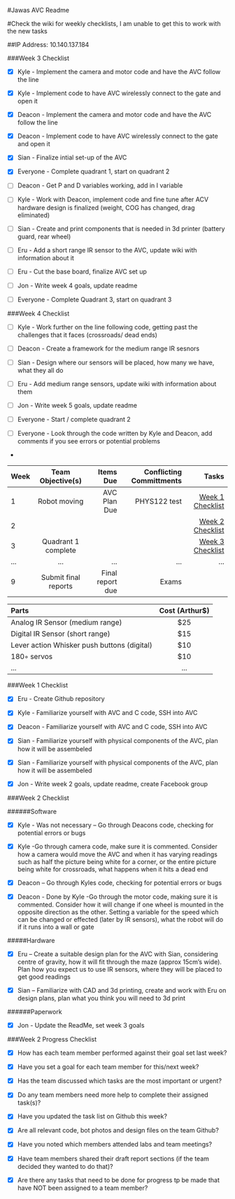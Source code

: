 #Jawas AVC Readme

#Check the wiki for weekly checklists, I am unable to get this to work with the new tasks

##IP Address: 10.140.137.184

###Week 3 Checklist

- [x] Kyle - Implement the camera  and motor code and have the AVC follow the line
- [x] Kyle - Implement code to have AVC wirelessly connect to the gate and open it
- [x] Deacon - Implement the camera and motor code and have the AVC follow the line
- [x] Deacon - Implement code to have AVC wirelessly connect to the gate and open it
- [x] Sian - Finalize intial set-up of the AVC
- [x] Everyone - Complete quadrant 1, start on quadrant 2

- [ ] Deacon - Get P and D variables working, add in I variable
- [ ] Kyle - Work with Deacon, implement code and fine tune after ACV hardware design is finalized (weight, COG has changed, drag eliminated)
- [ ] Sian - Create and print components that is needed in 3d printer (battery guard, rear wheel)
- [ ] Eru - Add a short range IR sensor to the AVC, update wiki with information about it
- [ ] Eru - Cut the base board, finalize AVC set up
- [ ] Jon - Write week 4 goals, update readme
- [ ] Everyone - Complete Quadrant 3, start on quadrant 3


###Week 4 Checklist

- [ ] Kyle - Work further on the line following code, getting past the challenges that it faces (crossroads/ dead ends)
- [ ] Deacon - Create a framework for the medium range IR sesnors
- [ ] Sian - Design where our sensors will be placed, how many we have, what they all do
- [ ] Eru - Add medium range sensors, update wiki with information about them
- [ ] Jon - Write week 5 goals, update readme
- [ ] Everyone - Start / complete quadrant 2
- [ ] Everyone - Look through the code written by Kyle and Deacon, add comments if you see errors or potential problems


- 
| Week  | Team Objective(s)  | Items Due | Conflicting Committments | Tasks |
| :------------ |:---------------:| ------: | ------: | ------: |
| 1   | Robot moving | AVC Plan Due | PHYS122 test | [Week 1 Checklist](#week-1-checklist) | 
| 2   |  |  | | [Week 2 Checklist](#week-2-checklist) |
| 3   | Quadrant 1 complete |  | | [Week 3 Checklist](#week-3-checklist) |
| ...     | ... | ... | ... | ... |
| 9   | Submit final reports | Final report due | Exams | |



| Parts  | Cost (Arthur$)  |
| :------------ |:---------------:| 
| Analog IR Sensor (medium range) | $25 | 
| Digital IR Sensor (short range) | $15 |
| Lever action Whisker push buttons (digital) | $10 |
| 180◦ servos | $10 |
| ...      | ... |


###Week 1 Checklist

- [x] Eru - Create Github repository
- [x] Kyle - Familiarize yourself with AVC and C code, SSH into AVC
- [x] Deacon - Familiarize yourself with AVC and C code, SSH into AVC
- [x] Sian - Familiarize yourself with physical components of the AVC, plan how it will be assembeled
- [x] Sian - Familiarize yourself with physical components of the AVC, plan how it will be assembeled
- [x] Jon - Write week 2 goals, update readme, create Facebook group


###Week 2 Checklist

######Software
- [x] Kyle - Was not necessary – Go through Deacons code, checking for potential errors or bugs

- [x] Kyle -Go through camera code, make sure it is commented. Consider how a camera would move the AVC and when it has varying readings such as half the picture being white for a corner, or the entire picture being white for crossroads, what happens when it hits a dead end

- [x] Deacon – Go through Kyles code, checking for potential errors or bugs

- [x] Deacon - Done by Kyle -Go through the motor code, making sure it is commented. Consider how it will change if one wheel is mounted in the opposite direction as the other. Setting a variable for the speed which can be changed or effected (later by IR sensors), what the robot will do if it runs into a wall or gate 

#####Hardware
- [x] Eru – Create a suitable design plan for the AVC with Sian, considering centre of gravity, how it will fit through the maze (approx 15cm’s wide). Plan how you expect us to use IR sensors, where they will be placed to get good readings

- [x] Sian – Familiarize with CAD and 3d printing, create and work with Eru on design plans, plan what you think you will need to 3d print

######Paperwork

- [x] Jon - Update the ReadMe, set week 3 goals


###Week 2 Progress Checklist
- [x] How has each team member performed against their goal set last week?
- [x] Have you set a goal for each team member for this/next week?
- [x] Has the team discussed which tasks are the most important or urgent?
- [x] Do any team members need more help to complete their assigned task(s)?
- [x] Have you updated the task list on Github this week?
- [x] Are all relevant code, bot photos and design files on the team Github?
- [x] Have you noted which members attended labs and team meetings?
- [x] Have team members shared their draft report sections (if the team decided they wanted to do that)?
- [x] Are there any tasks that need to be done for progress tp be made that have NOT been assigned to a team member?

